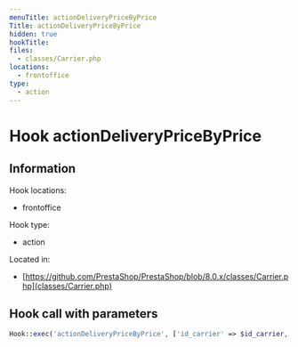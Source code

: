 ```yaml
---
menuTitle: actionDeliveryPriceByPrice
Title: actionDeliveryPriceByPrice
hidden: true
hookTitle: 
files:
  - classes/Carrier.php
locations:
  - frontoffice
type:
  - action
---
```


# Hook actionDeliveryPriceByPrice

## Information

Hook locations: 
  - frontoffice

Hook type: 
  - action

Located in: 
  - [https://github.com/PrestaShop/PrestaShop/blob/8.0.x/classes/Carrier.php](classes/Carrier.php)

## Hook call with parameters

```php
Hook::exec('actionDeliveryPriceByPrice', ['id_carrier' => $id_carrier, 'order_total' => $order_total, 'id_zone' => $id_zone])
```